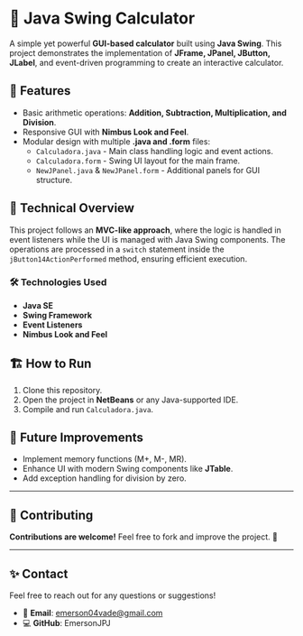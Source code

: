 # 🔢 Java Swing Calculator

A simple yet powerful **GUI-based calculator** built using **Java Swing**. This project demonstrates the implementation of **JFrame, JPanel, JButton, JLabel**, and event-driven programming to create an interactive calculator. 

## 🚀 Features
- Basic arithmetic operations: **Addition, Subtraction, Multiplication, and Division**.
- Responsive GUI with **Nimbus Look and Feel**.
- Modular design with multiple **.java and .form** files:
  - `Calculadora.java` - Main class handling logic and event actions.
  - `Calculadora.form` - Swing UI layout for the main frame.
  - `NewJPanel.java` & `NewJPanel.form` - Additional panels for GUI structure.

## 📌 Technical Overview
This project follows an **MVC-like approach**, where the logic is handled in event listeners while the UI is managed with Java Swing components. The operations are processed in a `switch` statement inside the `jButton14ActionPerformed` method, ensuring efficient execution.

### 🛠 Technologies Used
- **Java SE**
- **Swing Framework**
- **Event Listeners**
- **Nimbus Look and Feel**

## 🏗 How to Run
1. Clone this repository.
2. Open the project in **NetBeans** or any Java-supported IDE.
3. Compile and run `Calculadora.java`.

## 🤖 Future Improvements
- Implement memory functions (M+, M-, MR).
- Enhance UI with modern Swing components like **JTable**.
- Add exception handling for division by zero.

---

## 🤝 Contributing

**Contributions are welcome!** Feel free to fork and improve the project. 🚀

---


## ✨ Contact  

Feel free to reach out for any questions or suggestions!  

- 📧 **Email**: emerson04vade@gmail.com  
- 💻 **GitHub**: EmersonJPJ
